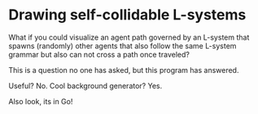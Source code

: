 # Drawing self-collidable L-systems
What if you could visualize an agent path governed by an L-system that spawns (randomly) other agents that also follow the same L-system grammar but also can not cross a path once traveled?  

This is a question no one has asked, but this program has answered.

Useful? No.  Cool background generator? Yes.

Also look, its in Go!